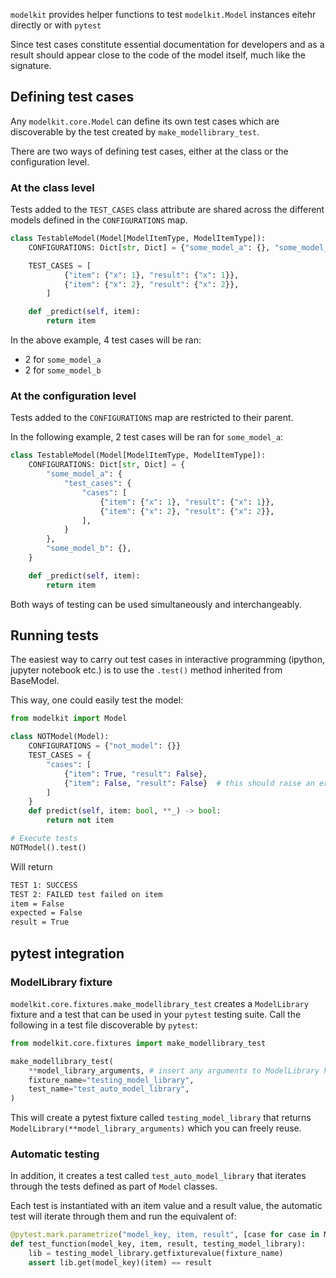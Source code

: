 `modelkit` provides helper functions to test `modelkit.Model` instances eitehr directly or with `pytest`

Since test cases constitute essential documentation for developers and as a result should appear close to the code of the model itself, much like the signature.

## Defining test cases

Any `modelkit.core.Model` can define its own test cases which are discoverable by the test created by `make_modellibrary_test`.

There are two ways of defining test cases, either at the class or the configuration level.

### At the class level

Tests added to the `TEST_CASES` class attribute are shared across the different models defined in the `CONFIGURATIONS` map.

```python
class TestableModel(Model[ModelItemType, ModelItemType]):
    CONFIGURATIONS: Dict[str, Dict] = {"some_model_a": {}, "some_model_b": {}}

    TEST_CASES = [
            {"item": {"x": 1}, "result": {"x": 1}},
            {"item": {"x": 2}, "result": {"x": 2}},
        ]

    def _predict(self, item):
        return item
```

In the above example, 4 test cases will be ran:

- 2 for `some_model_a`
- 2 for `some_model_b`

### At the configuration level

Tests added to the `CONFIGURATIONS` map are restricted to their parent.

In the following example, 2 test cases will be ran for `some_model_a`:

```python
class TestableModel(Model[ModelItemType, ModelItemType]):
    CONFIGURATIONS: Dict[str, Dict] = {
        "some_model_a": {
            "test_cases": {
                "cases": [
                    {"item": {"x": 1}, "result": {"x": 1}},
                    {"item": {"x": 2}, "result": {"x": 2}},
                ],
            }
        },
        "some_model_b": {},
    }

    def _predict(self, item):
        return item

```

Both ways of testing can be used simultaneously and interchangeably.

## Running tests

The easiest way to carry out test cases in interactive programming (ipython, jupyter notebook etc.) is to use the `.test()` method inherited from BaseModel.

This way, one could easily test the model:

```python
from modelkit import Model

class NOTModel(Model):
    CONFIGURATIONS = {"not_model": {}}
    TEST_CASES = {
        "cases": [
            {"item": True, "result": False},
            {"item": False, "result": False}  # this should raise an error
        ]
    }
    def predict(self, item: bool, **_) -> bool:
        return not item

# Execute tests
NOTModel().test()
```

Will return

```bash
TEST 1: SUCCESS
TEST 2: FAILED test failed on item
item = False
expected = False
result = True
```

## pytest integration

### ModelLibrary fixture

`modelkit.core.fixtures.make_modellibrary_test` creates a `ModelLibrary` fixture and a test that can be used in your `pytest` testing suite. Call the following in a test file discoverable by `pytest`:

```python
from modelkit.core.fixtures import make_modellibrary_test

make_modellibrary_test(
    **model_library_arguments, # insert any arguments to ModelLibrary here
    fixture_name="testing_model_library",
    test_name="test_auto_model_library",
)
```

This will create a pytest fixture called `testing_model_library` that returns `ModelLibrary(**model_library_arguments)` which you can freely reuse.

### Automatic testing

In addition, it creates a test called `test_auto_model_library` that iterates through the tests defined as part of `Model` classes.

Each test is instantiated with an item value and a result value, the automatic test will iterate through them and run the equivalent of:

```python
@pytest.mark.parametrize("model_key, item, result", [case for case in Model.TEST_CASES])
def test_function(model_key, item, result, testing_model_library):
    lib = testing_model_library.getfixturevalue(fixture_name)
    assert lib.get(model_key)(item) == result

```
